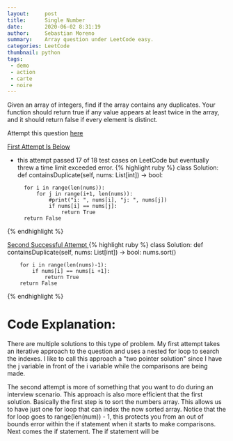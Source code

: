 ```yaml
---
layout:     post
title:      Single Number
date:       2020-06-02 8:31:19
author:     Sebastian Moreno
summary:    Array question under LeetCode easy.
categories: LeetCode
thumbnail: python
tags:
 - demo
 - action
 - carte
 - noire
---
```


Given an array of integers, find if the array contains any duplicates.
Your function should return true if any value appears at least twice in the array, and it should return false if every element is distinct.

Attempt this question [here][1]

<ins> First Attempt Is Below</ins>
* this attempt passed 17 of 18 test cases on LeetCode but eventually threw a time limit exceeded error.
{% highlight ruby %}
class Solution:
    def containsDuplicate(self, nums: List[int]) -> bool:

        for i in range(len(nums)):
            for j in range(i+1, len(nums)):
                #print("i: ", nums[i], "j: ", nums[j])
                if nums[i] == nums[j]:
                    return True
        return False

{% endhighlight %}

<ins> Second Successful Attempt </ins>
{% highlight ruby %}
class Solution:
    def containsDuplicate(self, nums: List[int]) -> bool:
        nums.sort()

        for i in range(len(nums)-1):
            if nums[i] == nums[i +1]:
                return True
        return False
{% endhighlight %}

# Code Explanation:
There are multiple solutions to this type of problem. My first attempt takes an iterative approach to the question and uses a nested for loop to search the indexes. I like to call this approach a "two pointer solution" since I have the j variable in front of the i variable while the comparisons are being made.

The second attempt is more of something that you want to do during an interview scenario. This approach is also more efficient that the first solution. Basically the first step is to sort the numbers array. This allows us to have just one for loop that can index the now sorted array. Notice that the for loop goes to range(len(num))  - 1, this protects you from an out of bounds error within the if statement when it starts to make comparisons. Next comes the if statement. The if statement will be

[1]: https://leetcode.com/explore/interview/card/top-interview-questions-easy/92/array/578/
